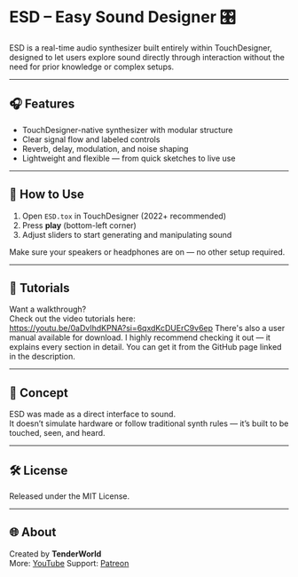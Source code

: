 # ESD – Easy Sound Designer 🎛️

ESD is a real-time audio synthesizer built entirely within TouchDesigner, designed to let users explore sound directly through interaction without the need for prior knowledge or complex setups.

---

## 🎧 Features

- TouchDesigner-native synthesizer with modular structure  
- Clear signal flow and labeled controls  
- Reverb, delay, modulation, and noise shaping  
- Lightweight and flexible — from quick sketches to live use  

---

## 🚀 How to Use

1. Open `ESD.tox` in TouchDesigner (2022+ recommended)  
2. Press **play** (bottom-left corner)  
3. Adjust sliders to start generating and manipulating sound  

Make sure your speakers or headphones are on — no other setup required.

---

## 🎥 Tutorials

Want a walkthrough?  
Check out the video tutorials here:  
https://youtu.be/0aDvIhdKPNA?si=6qxdKcDUErC9v6ep
There's also a user manual available for download. I highly recommend checking it out — it explains every section in detail. You can get it from the GitHub page linked in the description.


---

## 🧠 Concept

ESD was made as a direct interface to sound.  
It doesn’t simulate hardware or follow traditional synth rules — it’s built to be touched, seen, and heard.

---

## 🛠 License

Released under the MIT License.

---

## 🌐 About

Created by **TenderWorld**  
More: [YouTube](https://youtube.com/@yourtenderWorld) 
Support: [Patreon](https://www.patreon.com/TenderWorld)
